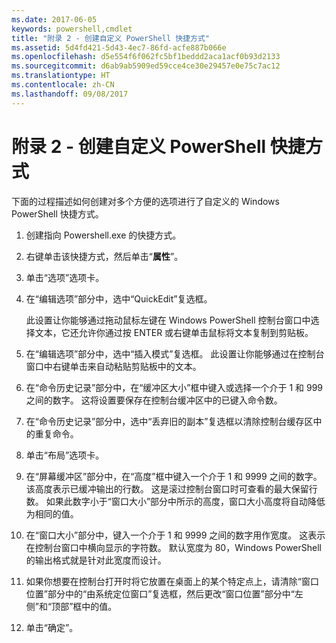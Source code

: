 ```yaml
---
ms.date: 2017-06-05
keywords: powershell,cmdlet
title: "附录 2 - 创建自定义 PowerShell 快捷方式"
ms.assetid: 5d4fd421-5d43-4ec7-86fd-acfe887b066e
ms.openlocfilehash: d5e554f6f062fc5bf1beddd2aca1acf0b93d2133
ms.sourcegitcommit: d6ab9ab5909ed59cce4ce30e29457e0e75c7ac12
ms.translationtype: HT
ms.contentlocale: zh-CN
ms.lasthandoff: 09/08/2017
---
```

# <a name="appendix-2---creating-a-custom-powershell-shortcut"></a>附录 2 - 创建自定义 PowerShell 快捷方式
下面的过程描述如何创建对多个方便的选项进行了自定义的 Windows PowerShell 快捷方式。

1. 创建指向 Powershell.exe 的快捷方式。

2. 右键单击该快捷方式，然后单击“**属性**”。

3. 单击“选项”选项卡。

4. 在“编辑选项”部分中，选中“QuickEdit”复选框。

    此设置让你能够通过拖动鼠标左键在 Windows PowerShell 控制台窗口中选择文本，它还允许你通过按 ENTER 或右键单击鼠标将文本复制到剪贴板。

5. 在“编辑选项”部分中，选中“插入模式”复选框。 此设置让你能够通过在控制台窗口中右键单击来自动粘贴剪贴板中的文本。

6. 在“命令历史记录”部分中，在“缓冲区大小”框中键入或选择一个介于 1 和 999 之间的数字。 这将设置要保存在控制台缓冲区中的已键入命令数。

7. 在“命令历史记录”部分中，选中“丢弃旧的副本”复选框以清除控制台缓存区中的重复命令。

8. 单击“布局”选项卡。

9. 在“屏幕缓冲区”部分中，在“高度”框中键入一个介于 1 和 9999 之间的数字。 该高度表示已缓冲输出的行数。 这是滚过控制台窗口时可查看的最大保留行数。 如果此数字小于“窗口大小”部分中所示的高度，窗口大小高度将自动降低为相同的值。

10. 在“窗口大小”部分中，键入一个介于 1 和 9999 之间的数字用作宽度。 这表示在控制台窗口中横向显示的字符数。 默认宽度为 80，Windows PowerShell 的输出格式就是针对此宽度而设计。

11. 如果你想要在控制台打开时将它放置在桌面上的某个特定点上，请清除“窗口位置”部分中的“由系统定位窗口”复选框，然后更改“窗口位置”部分中“左侧”和“顶部”框中的值。

12. 单击“确定”。


